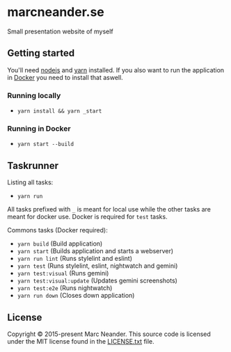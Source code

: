 # marcneander.se
Small presentation website of myself

## Getting started

You'll need [nodejs](https://nodejs.org/) and [yarn](https://yarnpkg.com) installed. If you also want to run the application in [Docker](https://www.docker.com/) you need to install that aswell.


### Running locally

- `yarn install && yarn _start`

### Running in Docker

- `yarn start --build`

## Taskrunner

Listing all tasks:
- `yarn run`

All tasks prefixed with `_` is meant for local use while the other tasks are meant for docker use. Docker is required for `test` tasks.

Commons tasks (Docker required):
- `yarn build` (Build application)
- `yarn start` (Builds application and starts a webserver)
- `yarn run lint` (Runs stylelint and eslint)
- `yarn test` (Runs stylelint, eslint, nightwatch and gemini)
- `yarn test:visual` (Runs gemini)
- `yarn test:visual:update` (Updates gemini screenshots)
- `yarn test:e2e` (Runs nightwatch)
- `yarn run down` (Closes down application)

## License
Copyright © 2015-present Marc Neander. This source code is licensed under the MIT
license found in the [LICENSE.txt](https://github.com/marcneander/marcneander.se/blob/master/LICENSE.txt)
file.
